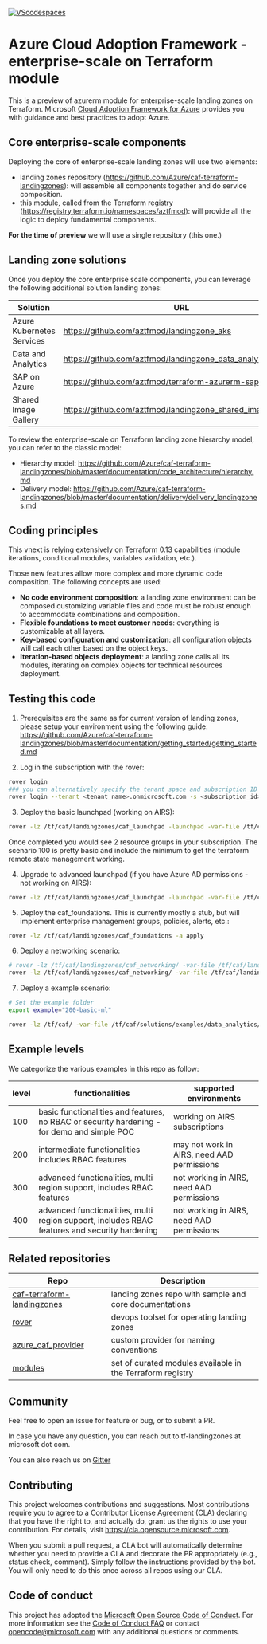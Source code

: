 [![VScodespaces](https://img.shields.io/endpoint?url=https%3A%2F%2Faka.ms%2Fvso-badge)](https://online.visualstudio.com/environments/new?name=terraform-azurerm-caf-landingzone-modules&repo=aztfmod/terraform-azurerm-caf-landingzone-modules)

# Azure Cloud Adoption Framework - enterprise-scale on Terraform module

This is a preview of azurerm module for enterprise-scale landing zones on Terraform.
Microsoft [Cloud Adoption Framework for Azure](https://aka.ms/caf) provides you with guidance and best practices to adopt Azure.

## Core enterprise-scale components

Deploying the core of enterprise-scale landing zones will use two elements:

* landing zones repository (https://github.com/Azure/caf-terraform-landingzones): will assemble all components together and do service composition.
* this module, called from the Terraform registry (https://registry.terraform.io/namespaces/aztfmod): will provide all the logic to deploy fundamental components.

**For the time of preview** we will use a single repository (this one.)

## Landing zone solutions

Once you deploy the core enterprise scale components, you can leverage the following additional solution landing zones:

| Solution                  | URL                                                         |
|---------------------------|-------------------------------------------------------------|
| Azure Kubernetes Services | https://github.com/aztfmod/landingzone_aks                  |
| Data and Analytics        | https://github.com/aztfmod/landingzone_data_analytics       |
| SAP on Azure              | https://github.com/aztfmod/terraform-azurerm-sap            |
| Shared Image Gallery      | https://github.com/aztfmod/landingzone_shared_image_gallery |

To review the enterprise-scale on Terraform landing zone hierarchy model, you can refer to the classic model:

* Hierarchy model: https://github.com/Azure/caf-terraform-landingzones/blob/master/documentation/code_architecture/hierarchy.md
* Delivery model: https://github.com/Azure/caf-terraform-landingzones/blob/master/documentation/delivery/delivery_landingzones.md

## Coding principles

This vnext is relying extensively on Terraform 0.13 capabilities (module iterations, conditional modules, variables validation, etc.).

Those new features allow more complex and more dynamic code composition. The following concepts are used:

* **No code environment composition**: a landing zone environment can be composed customizing variable files and code must be robust enough to accommodate combinations and composition.
* **Flexible foundations to meet customer needs**: everything is customizable at all layers.
* **Key-based configuration and customization**: all configuration objects will call each other based on the object keys.
* **Iteration-based objects deployment**: a landing zone calls all its modules, iterating on complex objects for technical resources deployment.

## Testing this code

1. Prerequisites are the same as for current version of landing zones, please setup your environment using the following guide: https://github.com/Azure/caf-terraform-landingzones/blob/master/documentation/getting_started/getting_started.md

2. Log in the subscription with the rover:

```bash
rover login
### you can alternatively specify the tenant space and subscription ID on command line arguments:
rover login --tenant <tenant_name>.onmicrosoft.com -s <subscription_id>
```

3. Deploy the basic launchpad (working on AIRS):

```bash
rover -lz /tf/caf/landingzones/caf_launchpad -launchpad -var-file /tf/caf/landingzones/caf_launchpad/scenario/100/configuration.tfvars -a apply
```

Once completed you would see 2 resource groups in your subscription. The scenario 100 is pretty basic and include the minimum to get the terraform remote state management working.

4. Upgrade to advanced launchpad (if you have Azure AD permissions - not working on AIRS):

```bash
rover -lz /tf/caf/landingzones/caf_launchpad -launchpad -var-file /tf/caf/landingzones/caf_launchpad/scenario/200/configuration.tfvars -a apply
```

5. Deploy the caf_foundations. This is currently mostly a stub, but will implement enterprise management groups, policies, alerts, etc.:

```bash
rover -lz /tf/caf/landingzones/caf_foundations -a apply
```

6. Deploy a networking scenario:

```bash
# rover -lz /tf/caf/landingzones/caf_networking/ -var-file /tf/caf/landingzones/caf_networking/scenario/110-aks-private/configuration.tfvars -a apply
rover -lz /tf/caf/landingzones/caf_networking/ -var-file /tf/caf/landingzones/caf_networking/scenario/100-single-region-hub/configuration.tfvars -a apply
```

7. Deploy a example scenario:

```bash
# Set the example folder
export example="200-basic-ml"

rover -lz /tf/caf/ -var-file /tf/caf/solutions/examples/data_analytics/${example}/aml_configuration.tfvars -a apply
```

## Example levels

We categorize the various examples in this repo as follow:

| level | functionalities                                                                               | supported environments                     |
|-------|-----------------------------------------------------------------------------------------------|--------------------------------------------|
| 100   | basic functionalities and features, no RBAC or security hardening - for demo and simple POC   | working on AIRS subscriptions              |
| 200   | intermediate functionalities includes RBAC features                                           | may not work in AIRS, need AAD permissions |
| 300   | advanced functionalities, multi region support, includes RBAC features                        | not working in AIRS, need AAD permissions  |
| 400   | advanced functionalities, multi region support, includes RBAC features and security hardening | not working in AIRS, need AAD permissions  |

## Related repositories

| Repo                                                                                              | Description                                                |
|---------------------------------------------------------------------------------------------------|------------------------------------------------------------|
| [caf-terraform-landingzones](https://github.com/azure/caf-terraform-landingzones)                 | landing zones repo with sample and core documentations     |
| [rover](https://github.com/aztfmod/rover)                                                         | devops toolset for operating landing zones                 |
| [azure_caf_provider](https://github.com/aztfmod/terraform-provider-azurecaf)                      | custom provider for naming conventions                     |
| [modules](https://registry.terraform.io/modules/aztfmod)                                          | set of curated modules available in the Terraform registry |

## Community

Feel free to open an issue for feature or bug, or to submit a PR.

In case you have any question, you can reach out to tf-landingzones at microsoft dot com.

You can also reach us on [Gitter](https://gitter.im/aztfmod/community?utm_source=badge&utm_medium=badge&utm_campaign=pr-badge)

## Contributing

This project welcomes contributions and suggestions.  Most contributions require you to agree to a
Contributor License Agreement (CLA) declaring that you have the right to, and actually do, grant us
the rights to use your contribution. For details, visit https://cla.opensource.microsoft.com.

When you submit a pull request, a CLA bot will automatically determine whether you need to provide
a CLA and decorate the PR appropriately (e.g., status check, comment). Simply follow the instructions
provided by the bot. You will only need to do this once across all repos using our CLA.

## Code of conduct

This project has adopted the [Microsoft Open Source Code of Conduct](https://opensource.microsoft.com/codeofconduct/).
For more information see the [Code of Conduct FAQ](https://opensource.microsoft.com/codeofconduct/faq/) or
contact [opencode@microsoft.com](mailto:opencode@microsoft.com) with any additional questions or comments.
